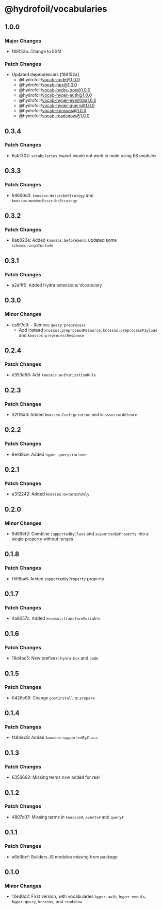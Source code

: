 # @hydrofoil/vocabularies

## 1.0.0

### Major Changes

- f89152a: Change to ESM

### Patch Changes

- Updated dependencies [f89152a]
  - @hydrofoil/vocab-code@1.0.0
  - @hydrofoil/vocab-hex@1.0.0
  - @hydrofoil/vocab-hydra-box@1.0.0
  - @hydrofoil/vocab-hyper-auth@1.0.0
  - @hydrofoil/vocab-hyper-events@1.0.0
  - @hydrofoil/vocab-hyper-query@1.0.0
  - @hydrofoil/vocab-knossos@1.0.0
  - @hydrofoil/vocab-roadshow@1.0.0

## 0.3.4

### Patch Changes

- 6abf302: `vocabularies` export would not work in node using ES modules

## 0.3.3

### Patch Changes

- 94650d3: `knossos:describeStrategy` and `knossos:memberDescribeStrategy`

## 0.3.2

### Patch Changes

- 8ab023e: Added `knossos:beforeSend`, updated some `schema:rangeInclude`

## 0.3.1

### Patch Changes

- a2a1ff0: Added Hydra extensions Vocabulary

## 0.3.0

### Minor Changes

- ca6f7c9: - Remove `query:preprocess`
  - Add instead `knossos:preprocessResource`, `knossos:preprocessPayload` and `knossos:preprocessResponse`

## 0.2.4

### Patch Changes

- d353e58: Add `knossos:authorizationRule`

## 0.2.3

### Patch Changes

- 32f16a3: Added `knossos:Configuration` and `knossos:middlewre`

## 0.2.2

### Patch Changes

- 8e1d8ce: Added `hyper-query:include`

## 0.2.1

### Patch Changes

- e312242: Added `knossos:ownGraphOnly`

## 0.2.0

### Minor Changes

- 9d99ef2: Combine `supportedByClass` and `supportedByProperty` into a single property without ranges

## 0.1.8

### Patch Changes

- f5f0ba6: Added `supportedByProperty` property

## 0.1.7

### Patch Changes

- 4a9057c: Added `knossos:transformVariable`

## 0.1.6

### Patch Changes

- 19d4ac5: New prefixes: `hydra-box` and `code`

## 0.1.5

### Patch Changes

- 0426e99: Change `postinstall` to `prepare`

## 0.1.4

### Patch Changes

- f484ec8: Added `knossos:supportedByClass`

## 0.1.3

### Patch Changes

- 6356692: Missing terms now added for real

## 0.1.2

### Patch Changes

- 4807c07: Missing terms in `knossos#`, `events#` and `query#`

## 0.1.1

### Patch Changes

- a6b0bcf: Builders JS modules missing from package

## 0.1.0

### Minor Changes

- 12ed0c2: First version, with vocabularies `hyper-auth`, `hyper-events`, `hyper-query`, `knossos`, and `roadshow`
